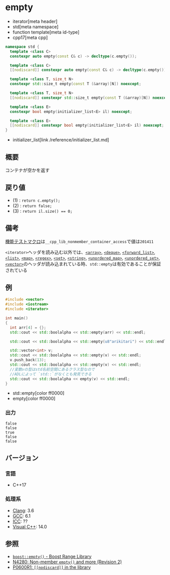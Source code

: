 # empty
* iterator[meta header]
* std[meta namespace]
* function template[meta id-type]
* cpp17[meta cpp]

```cpp
namespace std {
  template <class C>
  constexpr auto empty(const C& c) -> decltype(c.empty());                   // (1) C++17

  template <class C>
  [[nodiscard]] constexpr auto empty(const C& c) -> decltype(c.empty());     // (1) C++20

  template <class T, size_t N>
  constexpr std::size_t empty(const T (&array)[N]) noexcept;                 // (2) C++17

  template <class T, size_t N>
  [[nodiscard]] constexpr std::size_t empty(const T (&array)[N]) noexcept;   // (2) C++20

  template <class E>
  constexpr bool empty(initializer_list<E> il) noexcept;                     // (3) C++17

  template <class E>
  [[nodiscard]] constexpr bool empty(initializer_list<E> il) noexcept;       // (3) C++20
}
```
* initializer_list[link /reference/initializer_list.md]

## 概要
コンテナが空かを返す


## 戻り値
- (1) : `return c.empty();`
- (2) : `return false;`
- (3) : `return il.size() == 0;`


## 備考
[機能テストマクロ](../../lang/cpp17/feature_test_macros.md)は`__cpp_lib_nonmember_container_access`で値は`201411`

`<iterator>`ヘッダを読み込む以外では、[`<array>`](../array.md), [`<deque>`](../deque.md), [`<forward_list>`](../forward_list.md), [`<list>`](../list.md), [`<map>`](../map.md), [`<regex>`](../regex.md), [`<set>`](../set.md), [`<string>`](../string.md), [`<unordered_map>`](../unordered_map.md), [`<unordered_set>`](../unordered_set.md), [`<vector>`](../vector.md)のヘッダが読み込まれている時、`std::empty`は有効であることが保証されている


## 例
```cpp example
#include <vector>
#include <iostream>
#include <iterator>

int main()
{
  int arr[4] = {};
  std::cout << std::boolalpha << std::empty(arr) << std::endl;

  std::cout << std::boolalpha << std::empty(u8"arikitari") << std::endl;

  std::vector<int> v;
  std::cout << std::boolalpha << std::empty(v) << std::endl;
  v.push_back(13);
  std::cout << std::boolalpha << std::empty(v) << std::endl;
  //変数vの型はstd名前空間にあるクラス型なので
  //ADLによって `std::`がなくとも発見できる
  std::cout << std::boolalpha << empty(v) << std::endl;
}
```
* std::empty[color ff0000]
* empty[color ff0000]

### 出力
```
false
false
true
false
false
```

## バージョン
### 言語
- C++17

### 処理系
- [Clang](/implementation.md#clang): 3.6
- [GCC](/implementation.md#gcc): 6.1
- [ICC](/implementation.md#icc): ??
- [Visual C++](/implementation.md#visual_cpp): 14.0


## 参照
- [`boost::empty()` - Boost Range Library](http://www.boost.org/doc/libs/release/libs/range/doc/html/range/reference/concept_implementation/semantics/functions.html)
- [N4280: Non-member `empty()` and more (Revision 2)](http://www.open-std.org/jtc1/sc22/wg21/docs/papers/2014/n4280.pdf)
- [P0600R1: `[[nodiscard]]` in the library](http://www.open-std.org/jtc1/sc22/wg21/docs/papers/2017/p0600r1.pdf)
